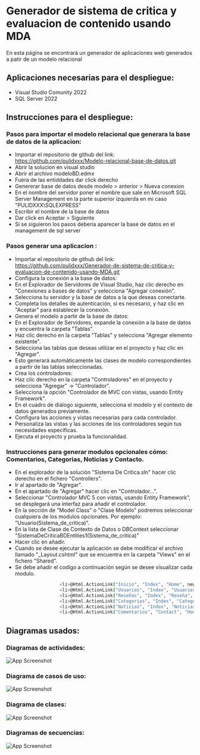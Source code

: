 # Generador de sistema de critica y evaluacion de contenido usando MDA

En esta página se encontrará un generador de aplicaciones web generados a patir de un modelo relacional

## Aplicaciones necesarias para el despliegue:

- Visual Studio Comunity 2022
- SQL Server 2022

## Instrucciones para el despliegue:

### Pasos para importar el modelo relacional que generara la base de datos de la aplicacion:

- Importar el repositorio de github del link: https://github.com/pulidxxx/Modelo-relacional-base-de-datos.git
- Abrir la solucion en visual studio
- Abrir el archivo modeloBD.edmx
- Fuera de las entiddades dar click derecho
- Genererar base de datos desde modelo > anterior > Nueva conexion
- En el nombre del servidor poner el nombre que sale en Microsoft SQL Server Management en la parte superior izquierda en mi caso
  "PULIDXXX\SQLEXPRESS"
- Escribir el nombre de la base de datos
- Dar click en Aceptar > Siguiente
- Si se siguieron los pasos deberia aparecer la base de datos en el management de sql server

### Pasos generar una aplicacion :

- Importar el repositorio de github del link: https://github.com/pulidxxx/Generador-de-sistema-de-critica-y-evaluacion-de-contenido-usando-MDA.git
- Configura la conexión a la base de datos:
- En el Explorador de Servidores de Visual Studio, haz clic derecho en "Conexiones a bases de datos" y selecciona "Agregar conexión".
- Selecciona tu servidor y la base de datos a la que deseas conectarte.
- Completa los detalles de autenticación, si es necesario, y haz clic en "Aceptar" para establecer la conexión.
- Genera el modelo a partir de la base de datos:
- En el Explorador de Servidores, expande la conexión a la base de datos y encuentra la carpeta "Tablas".
- Haz clic derecho en la carpeta "Tablas" y selecciona "Agregar elemento existente".
- Selecciona las tablas que deseas utilizar en el proyecto y haz clic en "Agregar".
- Esto generará automáticamente las clases de modelo correspondientes a partir de las tablas seleccionadas.
- Crea los controladores:
- Haz clic derecho en la carpeta "Controladores" en el proyecto y selecciona "Agregar" -> "Controlador".
- Selecciona la opción "Controlador de MVC con vistas, usando Entity Framework".
- En el cuadro de diálogo siguiente, selecciona el modelo y el contexto de datos generados previamente.
- Configura las acciones y vistas necesarias para cada controlador.
- Personaliza las vistas y las acciones de los controladores según tus necesidades específicas.
- Ejecuta el proyecto y prueba la funcionalidad.

### Instrucciones para generar modulos opcionales cómo: Comentarios, Categorias, Noticias y Contacto.

- En el explorador de la solución "Sistema De Critica.sln" hacer clic derecho en el fichero "Controllers".
- Ir al apartado de "Agregar".
- En el apartado de "Agregar" hacer clic en "Controlador...".
- Seleccionar "Controlador MVC 5 con vistas, usando Entity Framework", se desplegará una interfaz para añadir el controlador.
- En la sección de "Model Class" o "Clase Modelo" podremos seleccionar cualquiera de los modulos opcionales. Por ejemplo: "Usuario(Sistema_de_critica)".
- En la lista de Clase de Contexto de Datos o DBContext seleccionar "SistemaDeCriticaBDEntities1(Sistema_de_critica)"
- Hacer clic en añadir.
- Cuando se desee ejecutar la aplicación se debe modificar el archivo llamado "\_Layout.cshtml" que se encuentra en la carpeta "Views" en el fichero "Shared".
- Se debe añadir el codigo a continuación según se desee visualizar cada modulo.

```bash
                    <li>@Html.ActionLink("Inicio", "Index", "Home", new { area = "" }, new { @class = "nav-link" })</li>
                    <li>@Html.ActionLink("Usuarios", "Index", "Usuarios", new { area = "" }, new { @class = "nav-link" })</li>  Para visualizar la sección de Usuarios
                    <li>@Html.ActionLink("Reseñas", "Index", "Reseña", new { area = "" }, new { @class = "nav-link" })</li>     Para visualizar la sección de Reseña
                    <li>@Html.ActionLink("Categorias", "Index", "Categorias", new { area = "" }, new { @class = "nav-link" })</li>  Para visualizar la sección de Categorias
                    <li>@Html.ActionLink("Noticias", "Index", "Noticias", new { area = "" }, new { @class = "nav-link" })</li>  Para visualizar la sección de Noticias
                    <li>@Html.ActionLink("Comentarios", "Contact", "Home", new { area = "" }, new { @class = "nav-link" })</li>  Para visualizar la sección de Contacto

```

## Diagramas usados:

### Diagramas de actividades:

![App Screenshot](diagrama_de_actividades.png)

### Diagrama de casos de uso:

![App Screenshot](Diagrama_de_casos_de_uso.jpg)

### Diagrama de clases:

![App Screenshot](Diagrama_de_clases.jpg)

### Diagramas de secuencias:

![App Screenshot](Diagrama_de_secuencias.jpg)

